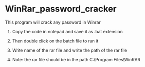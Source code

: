 # WinRar_password_cracker
This program will crack any password in Winrar

1) Copy the code in notepad and save it as .bat extension

2) Then double click on the batch file to run it

3) Write name of the rar file and write the path of the rar file

4) Note: the rar file should be in the path C:\Program Files\WinRAR
